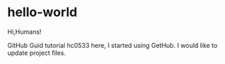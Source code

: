# hello-world

Hi,Humans!

GitHub Guid tutorial
hc0533 here, I started using GetHub.
I would like to update project files.
